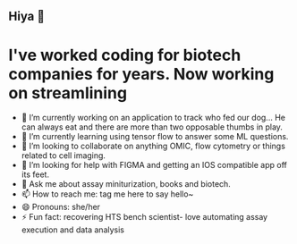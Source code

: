 ## Hiya 👋
# I've worked coding for biotech companies for years.  Now working on streamlining

- 🔭 I’m currently working on an application to track who fed our dog... He can always eat and there are more than two opposable thumbs in play.
- 🌱 I’m currently learning using tensor flow to answer some ML questions.
- 👯 I’m looking to collaborate on anything OMIC, flow cytometry or things related to cell imaging.
- 🤔 I’m looking for help with FIGMA and getting an IOS compatible app off its feet.
- 💬 Ask me about assay miniturization, books and biotech.
- 📫 How to reach me: tag me here to say hello~
- 😄 Pronouns: she/her
- ⚡ Fun fact: recovering HTS bench scientist- love automating assay execution and data analysis
